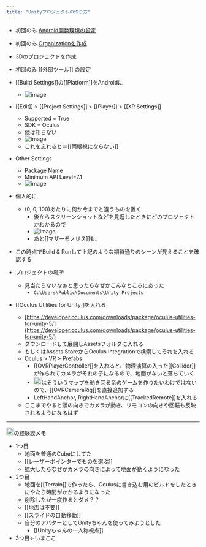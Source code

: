 ```yaml
---
title: "Unityプロジェクトの作り方"
---
```


- 初回のみ [Android開発環境の設定](https://docs.unity3d.com/Manual/android-sdksetup.html)
- 初回のみ [Organizationを作成](https://dashboard.oculus.com/)
- 3Dのプロジェクトを作成
- 初回のみ [[外部ツール]] の設定
- [[Build Settings]]の[[Platform]]をAndroidに
    - ![image](https://gyazo.com/8e9d7d6ec503d50e7954f59415439edb/thumb/1000)

- [[Edit]] > [[Project Settings]] > [[Player]] > [[XR Settings]]
    - Supported = True
    - SDK = Oculus
    - 他は知らない
    - ![image](https://gyazo.com/db0d75642a085b2a48d9e9dad184b1ef/thumb/1000)
    - これを忘れると＝[[両眼視にならない]]

- Other Settings
    - Package Name
    - Minimum API Level=7.1
    - ![image](https://gyazo.com/e9099415897ef7ce54489b4de304770f/thumb/1000)

- 個人的に
    - (0, 0, 100)あたりに何か今までと違うものを置く
        - 後からスクリーンショットなどを見返したときにどのプロジェクトかわかるので
        - ![image](https://gyazo.com/f43d85e9c0cc0ccdbef6bc27f30a7298/thumb/1000)
        - あと[[マザーモノリス]]も。
- この時点でBuild & Runして上記のような期待通りのシーンが見えることを確認する

- プロジェクトの場所
    - 見当たらないなぁと思ったらなぜかこんなところにあった
        - `C:\Users\Public\Documents\Unity Projects`

- [[Oculus Utilities for Unity]]を入れる
    - [https://developer.oculus.com/downloads/package/oculus-utilities-for-unity-5/](https://developer.oculus.com/downloads/package/oculus-utilities-for-unity-5/)
    - ダウンロードして展開しAssetsフォルダに入れる
    - もしくはAssets StoreからOculus Integrationで検索してそれを入れる
    - Oculus > VR > Prefabs
        - [[OVRPlayerController]]を入れると、物理演算の入った[[Collider]]が作られてカメラがそれの子になるので、地面がないと落ちていく
        - <img src='https://scrapbox.io/api/pages/nishio/nishio/icon' alt='nishio.icon' height="19.5"/>はそういうマップを動き回る系のゲームを作りたいわけではないので、[[OVRCameraRig]]を直接追加する
        - LeftHandAnchor, RightHandAnchorに[[TrackedRemote]]を入れる
    - ここまでやると頭の向きでカメラが動き、リモコンの向きや回転も反映されるようになるはず

-----
<img src='https://scrapbox.io/api/pages/nishio/nishio/icon' alt='nishio.icon' height="19.5"/>の経験談メモ
- 1つ目
    - 地面を普通のCubeにしてた
    - [[レーザーポインターでものを選ぶ]]
    - 拡大したらなぜかカメラの向きによって地面が動くようになった
- 2つ目
    - 地面を[[Terrain]]で作ったら、Oculusに書き込む用のビルドをしたときにやたら時間がかかるようになった
    - 削除したが一度作るとダメ？？
    - [[地面は不要]]
    - [[スライドの自動移動]]
    - 自分のアバターとしてUnityちゃんを使ってみようとした
        - [[Unityちゃんの一人称視点]]
- 3つ目←いまここ
